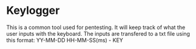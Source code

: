 # Keylogger

This is a common tool used for pentesting. It will keep track of what the user inputs with the keyboard. 
The inputs are transfered to a txt file using this format: YY-MM-DD HH-MM-SS(ms) - KEY 
